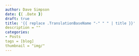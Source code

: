 ```yaml
---
author: Dave Simpson
date: {{ .Date }}
draft: true
title: '{{ replace .TranslationBaseName "-" " " | title }}'
description = ""
categories:
- Posts
tags = [blog]
thumbnail = "img/"
---
```


